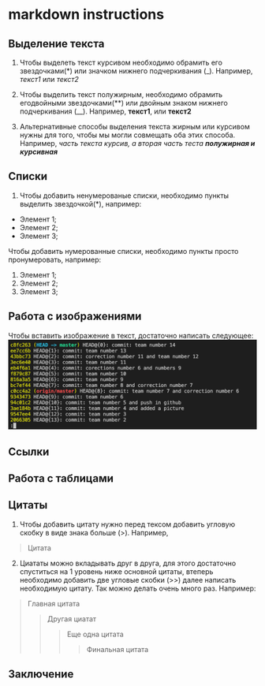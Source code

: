 # markdown instructions

## Выделение текста

1. Чтобы выделеть текст курсивом необходимо обрамить его звездочками(*) или значком нижнего подчеркивания (_). Например, *текст1* или _текст2_
2. Чтобы выделить текст полужирным, необходимо обрамить егодвойными звездочками(**) или двойным знаком нижнего подчеркивания (__). Например, **текст1**, или __текст2__

3. Альтернативные способы выделения текста жирным или курсивом нужны для того, чтобы мы могли совмещать оба этих способа. Например, _часть текста курсив, а вторая часть теста **полужирная и курсивная**_

## Списки

1. Чтобы добавить ненумерованые списки, необходимо пункты выделить звездочкой(*), например:
* Элемент 1;
* Элемент 2;
* Элемент 3;

Чтобы добавить нумерованные списки, необходимо пункты просто пронумеровать, например:
1. Элемент 1;
2. Элемент 2;
3. Элемент 3;

## Работа с изображениями

Чтобы вставить изображение в текст, достаточно написать следующее:
![avavtar](1.png)

## Ссылки

## Работа с таблицами

## Цитаты

1. Чтобы добавить цитату нужно перед тексом добавить угловую скобку в виде знака больше (>). Например, 
> Цитата

2. Циататы можно вкладывать друг в друга, для этого достаточно спуститься на 1 уровень ниже основной цитаты, втеперь необходимо добавить две угловые скобки (>>) далее написать необходимую цитату. Так можно делать очень много раз. Например:
> Главная цитата
>> Другая циатат
>>> Еще одна цитата
>>>> Финальная цитата



## Заключение